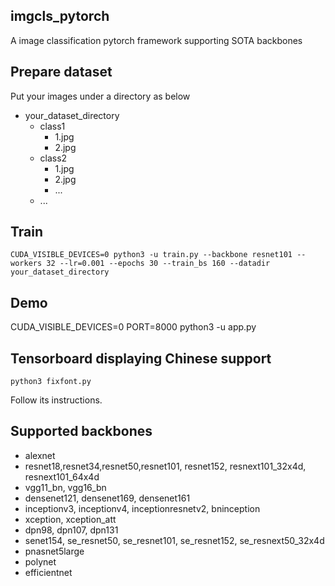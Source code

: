 ## imgcls_pytorch
A image classification pytorch framework supporting SOTA backbones

## Prepare dataset
Put your images under a directory as below
* your_dataset_directory
  * class1
    * 1.jpg
    * 2.jpg
  * class2
    * 1.jpg
    * 2.jpg
    * ... 
  * ...

## Train
```shell
CUDA_VISIBLE_DEVICES=0 python3 -u train.py --backbone resnet101 --workers 32 --lr=0.001 --epochs 30 --train_bs 160 --datadir your_dataset_directory
```

## Demo
CUDA_VISIBLE_DEVICES=0 PORT=8000 python3 -u app.py

## Tensorboard displaying Chinese support
```shell
python3 fixfont.py
```
Follow its instructions.

## Supported backbones
* alexnet
* resnet18,resnet34,resnet50,resnet101, resnet152, resnext101_32x4d, resnext101_64x4d
* vgg11_bn, vgg16_bn
* densenet121, densenet169, densenet161
* inceptionv3, inceptionv4, inceptionresnetv2, bninception
* xception, xception_att
* dpn98, dpn107, dpn131
* senet154, se_resnet50, se_resnet101, se_resnet152, se_resnext50_32x4d
* pnasnet5large
* polynet
* efficientnet
